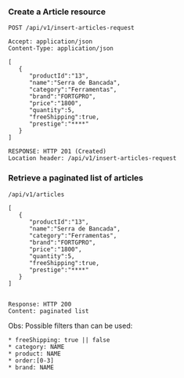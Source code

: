 ### Create a Article resource

```
POST /api/v1/insert-articles-request

Accept: application/json
Content-Type: application/json

[
   {
      "productId":"13",
      "name":"Serra de Bancada",
      "category":"Ferramentas",
      "brand":"FORTGPRO",
      "price":"1800",
      "quantity":5,
      "freeShipping":true,
      "prestige":"****"
   }
]

RESPONSE: HTTP 201 (Created)
Location header: /api/v1/insert-articles-request
```

### Retrieve a paginated list of articles

```
/api/v1/articles

[
   {
      "productId":"13",
      "name":"Serra de Bancada",
      "category":"Ferramentas",
      "brand":"FORTGPRO",
      "price":"1800",
      "quantity":5,
      "freeShipping":true,
      "prestige":"****"
   }
]


Response: HTTP 200
Content: paginated list 
```

Obs: Possible filters than can be used: 

    * freeShipping: true || false
    * category: NAME
    * product: NAME
    * order:[0-3]
    * brand: NAME